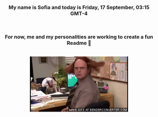 


<div align="center">
<h3 >My name is Sofia and today is Friday, 17 September, 03:15 GMT-4</h3><br>
<h3 >For now, me and my personalities are working to create a fun Readme 👋
</h3><br>
<img src='img/dwight.gif' alt='working...'/>
</div>
